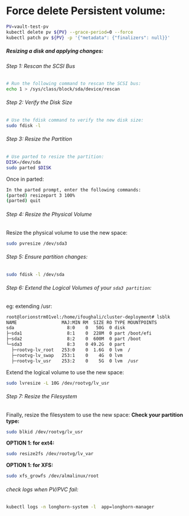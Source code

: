 

# Force delete Persistent volume:
```bash
PV=vault-test-pv
kubectl delete pv ${PV} --grace-period=0 --force
kubectl patch pv ${PV} -p '{"metadata": {"finalizers": null}}'
```





##### Resizing a disk and applying changes:

###### Step 1: Rescan the SCSI Bus
```bash
# Run the following command to rescan the SCSI bus:
echo 1 > /sys/class/block/sda/device/rescan
```

###### Step 2: Verify the Disk Size
```bash
# Use the fdisk command to verify the new disk size:
sudo fdisk -l
```

###### Step 3: Resize the Partition
```bash
# Use parted to resize the partition:
DISK=/dev/sda
sudo parted $DISK
```
Once in parted:
```bash
In the parted prompt, enter the following commands:
(parted) resizepart 3 100%
(parted) quit
```

###### Step 4: Resize the Physical Volume
Resize the physical volume to use the new space:
```bash
sudo pvresize /dev/sda3
```

###### Step 5: Ensure partition changes:
```bash
sudo fdisk -l /dev/sda
```


###### Step 6: Extend the Logical Volumes of your `sda3 partition`:
eg: extending /usr:
```bash
root@lorionstrm01vel:/home/ifoughali/cluster-deployment# lsblk
NAME                 MAJ:MIN RM  SIZE RO TYPE MOUNTPOINTS
sda                    8:0    0   50G  0 disk
├─sda1                 8:1    0  228M  0 part /boot/efi
├─sda2                 8:2    0  600M  0 part /boot
└─sda3                 8:3    0 49.2G  0 part
  ├─rootvg-lv_root   253:0    0  1.6G  0 lvm  /
  ├─rootvg-lv_swap   253:1    0    4G  0 lvm
  ├─rootvg-lv_usr    253:2    0    5G  0 lvm  /usr
```

Extend the logical volume to use the new space:
```bash
sudo lvresize -L 10G /dev/rootvg/lv_usr
```

###### Step 7: Resize the Filesystem
Finally, resize the filesystem to use the new space:
**Check your partition type:**
```bash
sudo blkid /dev/rootvg/lv_usr
```

**OPTION 1: for ext4:**
```bash
sudo resize2fs /dev/rootvg/lv_var
```

**OPTION 1: for XFS:**
```bash
sudo xfs_growfs /dev/almalinux/root
```




###### check logs when PV/PVC fail:
```bash
kubectl logs -n longhorn-system -l  app=longhorn-manager
```

